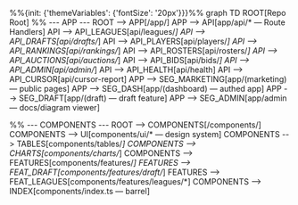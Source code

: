 %%{init: {'themeVariables': {'fontSize': '20px'}}}%%
graph TD
  ROOT[Repo Root]
  %% --- APP ---
  ROOT --> APP[/app/]
  APP --> API[app/api/* — Route Handlers]
  API --> API_LEAGUES[api/leagues/*]
  API --> API_DRAFTS[api/drafts/*]
  API --> API_PLAYERS[api/players/*]
  API --> API_RANKINGS[api/rankings/*]
  API --> API_ROSTERS[api/rosters/*]
  API --> API_AUCTIONS[api/auctions/*]
  API --> API_BIDS[api/bids/*]
  API --> API_ADMIN[api/admin/*]
  API --> API_HEALTH[api/health]
  API --> API_CURSOR[api/cursor-report]
  APP --> SEG_MARKETING[app/(marketing) — public pages]
  APP --> SEG_DASH[app/(dashboard) — authed app]
  APP --> SEG_DRAFT[app/(draft) — draft feature]
  APP --> SEG_ADMIN[app/admin — docs/diagram viewer]
  
  %% --- COMPONENTS ---
  ROOT --> COMPONENTS[/components/]
  COMPONENTS --> UI[components/ui/* — design system]
  COMPONENTS --> TABLES[components/tables/*]
  COMPONENTS --> CHARTS[components/charts/*]
  COMPONENTS --> FEATURES[components/features/*]
  FEATURES --> FEAT_DRAFT[components/features/draft/*]
  FEATURES --> FEAT_LEAGUES[components/features/leagues/*]
  COMPONENTS --> INDEX[components/index.ts — barrel]

